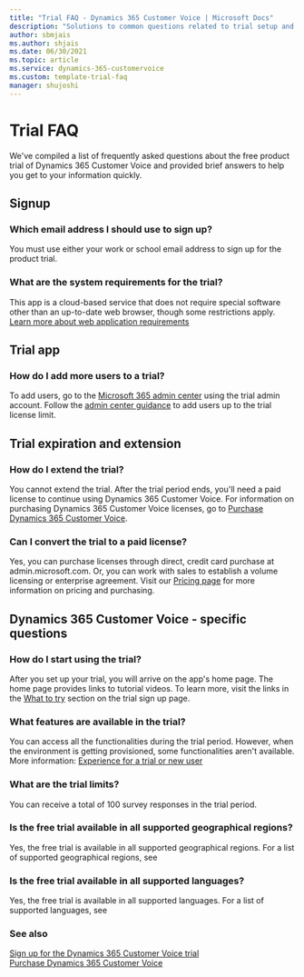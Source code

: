 ```yaml
---  
title: "Trial FAQ - Dynamics 365 Customer Voice | Microsoft Docs"
description: "Solutions to common questions related to trial setup and management."
author: sbmjais
ms.author: shjais
ms.date: 06/30/2021
ms.topic: article
ms.service: dynamics-365-customervoice
ms.custom: template-trial-faq
manager: shujoshi
---
```


# Trial FAQ

We've compiled a list of frequently asked questions about the free product trial of Dynamics 365 Customer Voice and provided brief answers to help you get to your information quickly.

## Signup

### Which email address I should use to sign up?

You must use either your work or school email address to sign up for the product trial.

### What are the system requirements for the trial?

This app is a cloud-based service that does not require special software other than an up-to-date web browser, though some restrictions apply. [Learn more about web application requirements](/power-platform/admin/web-application-requirements)

## Trial app

### How do I add more users to a trial?

To add users, go to the [Microsoft 365 admin center](https://admin.microsoft.com) using the trial admin account. Follow the [admin center guidance](/microsoft-365/admin/add-users/add-users) to add users up to the trial license limit.

## Trial expiration and extension

### How do I extend the trial?

You cannot extend the trial. After the trial period ends, you'll need a paid license to continue using Dynamics 365 Customer Voice. For information on purchasing Dynamics 365 Customer Voice licenses, go to [Purchase Dynamics 365 Customer Voice](purchase.md).

### Can I convert the trial to a paid license?

Yes, you can purchase licenses through direct, credit card purchase at admin.microsoft.com. Or, you can work with sales to establish a volume licensing or enterprise agreement. Visit our [Pricing page](https://dynamics.microsoft.com/pricing/) for more information on pricing and purchasing.

## Dynamics 365 Customer Voice - specific questions

### How do I start using the trial?

After you set up your trial, you will arrive on the app's home page. The home page provides links to tutorial videos. To learn more, visit the links in the [What to try](sign-up-trial.md#what-to-try) section on the trial sign up page.

### What features are available in the trial?

You can access all the functionalities during the trial period. However, when the environment is getting provisioned, some functionalities aren't available. More information: [Experience for a trial or new user](sign-up-trial.md#experience-for-a-trial-or-new-user)

### What are the trial limits?

You can receive a total of 100 survey responses in the trial period.

### Is the free trial available in all supported geographical regions?

Yes, the free trial is available in all supported geographical regions. For a list of supported geographical regions, see  

### Is the free trial available in all supported languages?

Yes, the free trial is available in all supported languages. For a list of supported languages, see 

### See also

[Sign up for the Dynamics 365 Customer Voice trial](sign-up-trial.md)<br>
[Purchase Dynamics 365 Customer Voice](purchase.md)



